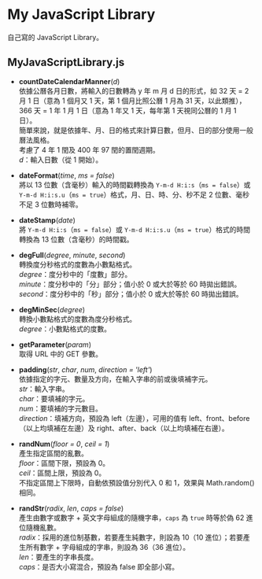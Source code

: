 # My JavaScript Library

自己寫的 JavaScript Library。


## MyJavaScriptLibrary.js

* **countDateCalendarManner**(*d*)<br>
  依據公曆各月日數，將輸入的日數轉為 y 年 m 月 d 日的形式，如 32 天 = 2 月 1 日（意為 1 個月又 1 天，第 1 個月比照公曆 1 月為 31 天，以此類推），366 天 = 1 年 1 月 1 日（意為 1 年又 1 天，每年第 1 天視同公曆的 1 月 1 日）。<br>
  簡單來說，就是依據年、月、日的格式來計算日數，但月、日的部分使用一般曆法風格。<br>
  考慮了 4 年 1 閏及 400 年 97 閏的置閏週期。<br>
  *d*：輸入日數（從 1 開始）。

* **dateFormat**(*time*, *ms = false*)<br>
  將以 13 位數（含毫秒）輸入的時間戳轉換為 `Y-m-d H:i:s`（`ms = false`）或 `Y-m-d H:i:s.u`（`ms = true`）格式，月、日、時、分、秒不足 2 位數、毫秒不足 3 位數時補零。

* **dateStamp**(*date*)<br>
  將 `Y-m-d H:i:s`（`ms = false`）或 `Y-m-d H:i:s.u`（`ms = true`）格式的時間轉換為 13 位數（含毫秒）的時間戳。

* **degFull**(*degree*, *minute*, *second*)<br>
  轉換度分秒格式的度數為小數點格式。<br>
  *degree*：度分秒中的「度數」部分。<br>
  *minute*：度分秒中的「分」部分；值小於 0 或大於等於 60 時拋出錯誤。<br>
  *second*：度分秒中的「秒」部分；值小於 0 或大於等於 60 時拋出錯誤。

* **degMinSec**(*degree*)<br>
  轉換小數點格式的度數為度分秒格式。<br>
  *degree*：小數點格式的度數。

* **getParameter**(*param*)<br>
  取得 URL 中的 GET 參數。

* **padding**(*str*, *char*, *num*, *direction = 'left'*)<br>
  依據指定的字元、數量及方向，在輸入字串的前或後填補字元。<br>
  *str*：輸入字串。<br>
  *char*：要填補的字元。<br>
  *num*：要填補的字元數目。<br>
  *direction*：填補方向，預設為 left（左邊），可用的值有 left、front、before（以上均填補在左邊）及 right、after、back（以上均填補在右邊）。

* **randNum**(*floor = 0*, *ceil = 1*)<br>
  產生指定區間的亂數。<br>
  *floor*：區間下限，預設為 0。<br>
  *ceil*：區間上限，預設為 0。<br>
  不指定區間上下限時，自動依預設值分別代入 0 和 1，效果與 Math.random() 相同。

* **randStr**(*radix*, *len*, *caps = false*)<br>
  產生由數字或數字 + 英文字母組成的隨機字串，`caps` 為 `true` 時等於偽 62 進位隨機亂數。<br>
  *radix*：採用的進位制基數，若要產生純數字，則設為 10（10 進位）；若要產生所有數字 + 字母組成的字串，則設為 36（36 進位）。<br>
  *len*：要產生的字串長度。<br>
  *caps*：是否大小寫混合，預設為 false 即全部小寫。